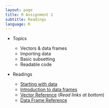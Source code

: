 ```yaml
---
layout: page
title: R Assignment 2
subtitle: Readings
language: R
---
```


* Topics

   * Vectors & data frames
   * Importing data
   * Basic subsetting
   * Readable code

* Readings

   * [Starting with data](http://datacarpentry.github.io/R-ecology/02-starting-with-data.html)
   * [Introduction to data frames](http://datacarpentry.github.io/R-ecology/03-data-frames.html)
   * [Vector Reference](http://www.r-tutor.com/r-introduction/vector) (*Read links at bottom*)
   * [Data Frame Reference](http://www.r-tutor.com/r-introduction/data-frame)